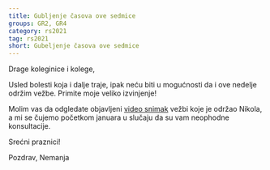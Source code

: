 ```yaml
---
title: Gubljenje časova ove sedmice
groups: GR2, GR4
category: rs2021
tag: rs2021
short: Gubeljenje časova ove sedmice
---
```


Drage koleginice i kolege,

Usled bolesti koja i dalje traje, ipak neću biti u mogućnosti da i ove nedelje održim vežbe. Primite moje veliko izvinjenje!

Molim vas da odgledate objavljeni [video snimak](http://enastava.matf.bg.ac.rs/~nikola_ajzenhamer/2020-2021/rs/RS%2012/RS%2012_player.html) vežbi koje je održao Nikola, a mi se čujemo početkom januara u slučaju da su vam neophodne konsultacije.

Srećni praznici!

Pozdrav,
Nemanja
